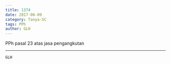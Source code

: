 ```yaml
---
title: 1374
date: 2017-06-09
category: Tanya-SC
tags: PPh
author: GLH
---
```


PPh pasal 23 atas jasa pengangkutan

---



`GLH`
